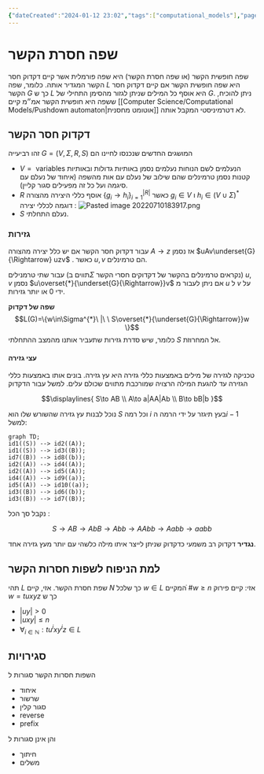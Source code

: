 ```yaml
---
{"dateCreated":"2024-01-12 23:02","tags":["computational_models"],"pageDirection":"rtl","dg-publish":true,"permalink":"/computer-science/computational-models/context-free-language/","dgPassFrontmatter":true}
---
```


# שפה חסרת הקשר
 שפה חופשית הקשר (או שפה חסרת הקשר) היא שפה פורמלית אשר קיים דקדוק חסר הקשר המגדיר אותה. כלומר, שפה $L$ היא שפה חופשית הקשר אם קיים דקדוק חסר הקשר $G$ כך ש $L$ היא אוסף כל המילים שניתן לגזור מהסימן התחילי של $G$. ניתן להוכיח, ששפה היא חופשית הקשר אמ״מ קיים [[Computer Science/Computational Models/Pushdown automaton\|אוטומט מחסנית]] לא דטרמיניסטי המקבל אותה.
## דקדוק חסר הקשר
זהו רביעייה $G=(V,\Sigma,R,S)$ המושגים החדשים שנכנסו לחיינו הם 

* $V=\text{ variables}$ הנעלמים לשם הנוחות נעלמים נסמן באותיות גדולות ובאותיות קטנות נסמן טרמינלים שהם שילוב של נעלם עם אות מהשפה (איחוד של נעלם עם סיגמה ועל כל זה מפעילים סגור קליין).
* $R$ אוסף כללי היצירה מהצורה $\{g_{i}\rightarrow h_{i}\}_{i=1}^{|R|}$ כאשר $g_{i}\in V$ ו $h_{i}\in (V\cup \Sigma)^{*}$ 
דוגמה לכללי יצירה : 
![Pasted image 20220710183917.png](/img/user/Assets/Pasted%20image%2020220710183917.png)
* $S$ נעלם התחלתי.

### גזירות 
עבור דקדוק חסר הקשר אם יש כלל יצירה מהצורה $A\rightarrow z$ אז נסמן 
$uAv\underset{G}{\Rightarrow} uzv$ . כאשר $u,v$ הם טרמינלים.

עבור שתי טרמנילים (תווים ב$\Sigma$ נקראים טרמינלים בהקשר של דקדוקים חסרי הקשר) $u,v$  נסמן $u\overset{*}{\underset{G}{\Rightarrow}}v$  אם ניתן לעבור מ $u$ ל $v$ על ידי 0 או יותר גזירות.

__שפה של דקדוק__ 
$$L(G)=\{w\in\Sigma^{*}\ |\ \ S\overset{*}{\underset{G}{\Rightarrow}}w  \}$$ כלומר, שיש סדרת גזירות שתעביר אותנו מהמצב ההתחלתי $S$ אל המחרוזת.

#### עצי גזירה
טכניקה לגזירה של מילים באמצעות כללי גזירה היא עץ גזירה. בונים אותו באמצעות כללי הגזירה עד להגעת המילה הרצויה שמורכבת מתווים שכולם עלים. למשל עבור הדקדוק 

$$\displaylines{
S\to AB \\ A\to a|AA|Ab \\ B\to bB|b
}$$

נוכל לבנות עץ גזירה שהשורש שלו הוא $S$ וכל רמה $i$ בעץ תיגזר על ידי הרמה ה$i-1$ למשל:

```mermaid
graph TD;
id1((S)) --> id2((A));
id1((S)) --> id3((B));
id7((B)) --> id8((b));
id2((A)) --> id4((A));
id2((A)) --> id5((A));
id4((A)) --> id9((a));
id5((A)) --> id10((a));
id3((B)) --> id6((b));
id3((B)) --> id7((B));
```

נקבל סך הכל :

$$S\to AB\to AbB\to Abb\to AAbb\to Aabb\to aabb$$

__נגדיר__ דקדוק רב משמעי כדקדוק שניתן לייצר איתו מילה כלשהי עם יותר מעץ גזירה אחד.
## למת הניפוח לשפות חסרות הקשר 
תהי $L$ שפת חסרת הקשר. אזי, קיים $N$ כך שלכל $w\in L$ המקיים $ֿ\#w\geq n$ אזי:
קיים פירוק $w=tuxyz$ כך ש
* $|uy|>0$
* $|uxy|\leq n$
* $\forall_{i\in\mathbb{N}}:tu^{i}xy^{i}z\in L$

## סגירויות 
השפות חסרות הקשר סגורות ל 
* איחוד
* שרשור
* סגור קלין
* reverse
* prefix

והן אינן סגורות ל 
* חיתוך
* משלים